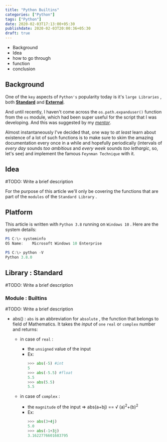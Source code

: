 ```yaml
---
title: "Python Builtins"
categories: ["Python"]
tags: ["Python"]
date: 2020-02-03T17:13:00+05:30
publishdate: 2020-02-03T20:00:36+05:30
draft: true
---
```


* Background 
* Idea
* how to go through
* function
* conclusion

## Background

One of the `key` aspects of `Python's` popularity today is it's `large Libraries` , both __[Standard](https://docs.python.org/3/library/index.html)__ and __[External](https://pypi.org)__.

And until recently, I haven't come across the `os.path.expanduser()` function from the `os` module, which had been super useful for the script that I was developing. And this was suggested by my _[mentor](https://sharats.me/)_.

Almost instantaneously I've decided that, one way to _at least_ learn about existence of a lot of such functions is to make sure to skim the amazing documentation every once in a while and hopefully periodically (intervals of _every day_ sounds _too ambitious_ and _every week_ sounds _too lethargic_, so, let's see) and implement the famous `Feynman Technique` with it.

## Idea

<!-- Starting right with the \_\_builtins__ The basic idea is to learn about a function including about each of it's arguments  -->

#TODO: Write a brief description

For the purpose of this article we'll only be covering the functions that are part of the `modules` of the `Standard Library` .

## Platform

This article is written with `Python 3.8` running on `Windows 10` . Here are the system details:

``` powershell
PS C:\> systeminfo
OS Name:    Microsoft Windows 10 Enterprise

PS C:\> python -V
Python 3.8.0
```

<!-- ## How to use this page effectively

> _Just in case your adrenaline is rushing you to scroll right to the bottom of this page, read the below_

Since, I expect to update this page regularly with more and more functions which would eventually lead to exhibiting increase in the length of the page to more than frustrating numbers of scrolls, I suggest you to either use `ctrl/cmd + f` key combination and find the word you're looking for or use the `PgDn` key to manually scroll but with a relatively better levels of frustration.-->

## Library : Standard

#TODO: Write a brief description

### Module : Builtins

#TODO: Write a brief description

* abs() : `abs` is an abbreviation for `absolute` , the function that belongs to field of Mathematics. It takes the _input_ of `one`  `real` or `complex` number and returns:

    - in case of `real` :
        - the `unsigned` value of the input
        - Ex:
            ``` python
            >>> abs(-5) #int
            5
            >>> abs(-5.5) #float
            5.5
            >>> abs(5.5)
            5.5
            ```

        


    - in case of `complex` :
        - the `magnitude` of the input => abs(a+bj) == <span>&radic; (a)<sup>2</sup>+(b)<sup>2</sup></span>
        - Ex:
            ``` python
            >>> abs(3+4j)
            5.0
            >>> abs(-1+3j)
            3.1622776601683795
            ```

